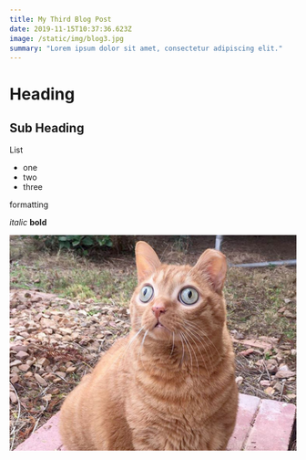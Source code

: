 ```yaml
---
title: My Third Blog Post
date: 2019-11-15T10:37:36.623Z
image: /static/img/blog3.jpg
summary: "Lorem ipsum dolor sit amet, consectetur adipiscing elit."
---
```


# Heading

## Sub Heading

List

- one
- two
- three

formatting

_italic_ **bold**

![cat](/static/img/cat.jpg "cat")
